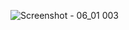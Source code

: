 
![Screenshot - 06_01 003](https://user-images.githubusercontent.com/94187749/148420098-875e4bf4-7704-4304-ab1c-5c4102f92f2a.png)
